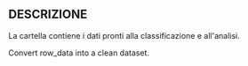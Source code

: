 ## DESCRIZIONE

La cartella contiene i dati pronti alla classificazione e all'analisi.

Convert row_data into a clean dataset.